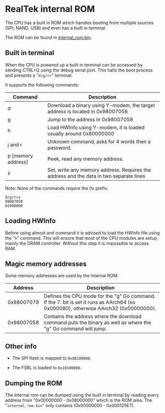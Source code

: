 # RealTek internal ROM

The CPU has a built in ROM which handles booting from multiple sources (SPI, NAND, USB) and even has a built in terminal.

The ROM can be found in [internal_rom.bin](../dump/README.md).

## Built in terminal

When the CPU is powered up a built in terminal can be accessed by sending CTRL+Q using the debug serial port. This halts the boot process and presents a "`d/g/r>`" terminal.

It supports the following commands:

|Command|Description|
|---|-------|
|d|Download a binary using Y-modem, the target address is located in 0x98007058|
|g|Jump to the address in 0x98007058|
|h|Load HWInfo using Y-modem, it is loaded usually around 0x80000000|
|j and r|Unknown command, asks for 4 words then a password.|
|p [memory address]|Peek, read any memory address.|
|s|Set, write any memory address. Requires the address and the data in two separate lines|

Note: None of the commands require the 0x prefix.

```
d/g/r>s
98007058
01000000
```

## Loading HWInfo

Before using almost and command it is advised to load the HWInfo file using the "`h`" command. This will ensure that most of the CPU modules are setup, mainly the DRAM controller. Without this step it is impossible to access RAM.

## Magic memory addresses

Some memory addresses are used by the Internal ROM:

|Address|Description|
|---|---|
|0x98007078|Defines the CPU mode for the "g" Go command. If the 7. bit is set it runs as AArch64 (so 0x000080), otherwise AArch32 (0x00000000).|
|0x98007058|Contains the address where the download command puts the binary as well as where the "g" Go command will jump.|

## Other info

* The SPI flash is mapped to `0x88100000`.

* The FSBL is loaded to `0x10100000`.

## Dumping the ROM

The internal rom can be dumped using the built in terminal by reading every address from "0x00000000 - 0x08000000" which is the ROM area. The "`internal_rom.bin`" only contains (0x00000000 - 0x000125E7).
